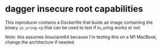 # dagger insecure root capabilities

This reproducer contains a Dockerfile that buids an image containing the binary `io_uring-cp` that
can be used to test if io_uring works or not.

*Note*: this assumes linux/arm64 because I'm testing this on a M1 MacBook, change the architecture if needed.
